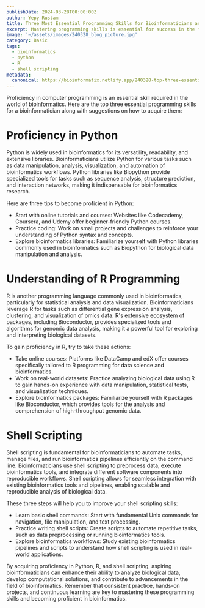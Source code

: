 ```yaml
---
publishDate: 2024-03-28T00:00:00Z
author: Yepy Rustam
title: Three Most Essential Programming Skills for Bioinformaticians and How to Master Them
excerpt: Mastering programming skills is essential for success in the field of bioinformatics. Proficiency in Python, R, and shell scripting empowers bioinformaticians to analyze biological data, develop computational solutions, and contribute to groundbreaking discoveries.
image: '~/assets/images/240328_blog_picture.jpg'
category: Basic
tags:
  - bioinformatics
  - python
  - R
  - shell scripting
metadata:
  canonical: https://bioinformatix.netlify.app/240328-top-three-essential-skills-for-bioinformaticians
---
```


Proficiency in computer programming is an essential skill required in the world of [bioinformatics](240327-exploring-the-world-of-bioinformatics). Here are the top three essential programming skills for a bioinformatician along with suggestions on how to acquire them:

# Proficiency in Python

   Python is widely used in bioinformatics for its versatility, readability, and extensive libraries. Bioinformaticians utilize Python for various tasks such as data manipulation, analysis, visualization, and automation of bioinformatics workflows. Python libraries like Biopython provide specialized tools for tasks such as sequence analysis, structure prediction, and interaction networks, making it indispensable for bioinformatics research.

   Here are three tips to become proficient in Python:
   - Start with online tutorials and courses: Websites like Codecademy, Coursera, and Udemy offer beginner-friendly Python courses.
   - Practice coding: Work on small projects and challenges to reinforce your understanding of Python syntax and concepts.
   - Explore bioinformatics libraries: Familiarize yourself with Python libraries commonly used in bioinformatics such as Biopython for biological data manipulation and analysis.

# Understanding of R Programming

   R is another programming language commonly used in bioinformatics, particularly for statistical analysis and data visualization. Bioinformaticians leverage R for tasks such as differential gene expression analysis, clustering, and visualization of omics data. R's extensive ecosystem of packages, including Bioconductor, provides specialized tools and algorithms for genomic data analysis, making it a powerful tool for exploring and interpreting biological datasets.

   To gain proficiency in R, try to take these actions:
   - Take online courses: Platforms like DataCamp and edX offer courses specifically tailored to R programming for data science and bioinformatics.
   - Work on real-world datasets: Practice analyzing biological data using R to gain hands-on experience with data manipulation, statistical tests, and visualization techniques.
   - Explore bioinformatics packages: Familiarize yourself with R packages like Bioconductor, which provides tools for the analysis and comprehension of high-throughput genomic data.

# Shell Scripting

   Shell scripting is fundamental for bioinformaticians to automate tasks, manage files, and run bioinformatics pipelines efficiently on the command line. Bioinformaticians use shell scripting to preprocess data, execute bioinformatics tools, and integrate different software components into reproducible workflows. Shell scripting allows for seamless integration with existing bioinformatics tools and pipelines, enabling scalable and reproducible analysis of biological data.
   
   These three steps will help you to improve your shell scripting skills:
   - Learn basic shell commands: Start with fundamental Unix commands for navigation, file manipulation, and text processing.
   - Practice writing shell scripts: Create scripts to automate repetitive tasks, such as data preprocessing or running bioinformatics tools.
   - Explore bioinformatics workflows: Study existing bioinformatics pipelines and scripts to understand how shell scripting is used in real-world applications.

By acquiring proficiency in Python, R, and shell scripting, aspiring bioinformaticians can enhance their ability to analyze biological data, develop computational solutions, and contribute to advancements in the field of bioinformatics. Remember that consistent practice, hands-on projects, and continuous learning are key to mastering these programming skills and becoming proficient in bioinformatics.